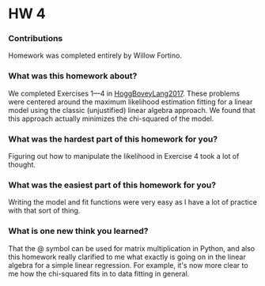 # HW 4

### Contributions
Homework was completed entirely by Willow Fortino.

### What was this homework about?
We completed Exercises 1—4 in [HoggBoveyLang2017](https://cosmo.nyu.edu/hogg/research/2010/08/17/straightline.pdf). These problems were centered around the maximum likelihood estimation fitting for a linear model using the classic (unjustified) linear algebra approach. We found that this approach actually minimizes the chi-squared of the model.

### What was the <b>hardest</b> part of this homework for you?
Figuring out how to manipulate the likelihood in Exercise 4 took a lot of thought.

### What was the <b>easiest</b> part of this homework for you?
Writing the model and fit functions were very easy as I have a lot of practice with that sort of thing.

### What is one new think you learned?
That the @ symbol can be used for matrix multiplication in Python, and also this homework really clarified to me what exactly is going on in the linear algebra for a simple linear regression. For example, it's now more clear to me how the chi-squared fits in to data fitting in general.
